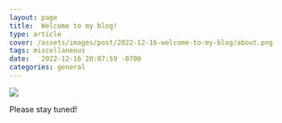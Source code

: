```yaml
---
layout: page
title:  Welcome to my blog!
type: article
cover: /assets/images/post/2022-12-16-welcome-to-my-blog/about.png
tags: miscellaneous
date:   2022-12-16 20:07:59 -0700
categories: general
---
```


<img class="image image--md" src="../assets/images/2022-12-16-welcome-to-my-blog/about.png"/>

Please stay tuned!
